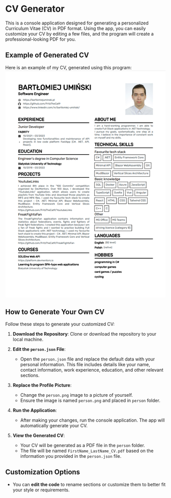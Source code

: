 # CV Generator

This is a console application designed for generating a personalized Curriculum Vitae (CV) in PDF format. Using the app, you can easily customize your CV by editing a few files, and the program will create a professional-looking PDF for you.

## Example of Generated CV
Here is an example of my CV, generated using this program:
![CV image](./CV/images/CV.png)

## How to Generate Your Own CV

Follow these steps to generate your customized CV:

1. **Download the Repository**: Clone or download the repository to your local machine.

2. **Edit the `person.json` File**: 
   - Open the `person.json` file and replace the default data with your personal information. This file includes details like your name, contact information, work experience, education, and other relevant sections.
   
3. **Replace the Profile Picture**:
   - Change the `person.png` image to a picture of yourself.
   - Ensure the image is named `person.png` and placed in `person` folder.

4. **Run the Application**:
   - After making your changes, run the console application. The app will automatically generate your CV.

5. **View the Generated CV**:
   - Your CV will be generated as a PDF file in the `person` folder.
   - The file will be named `FirstName_LastName_CV.pdf` based on the information you provided in the `person.json` file.

## Customization Options

- You can **edit the code** to rename sections or customize them to better fit your style or requirements.
